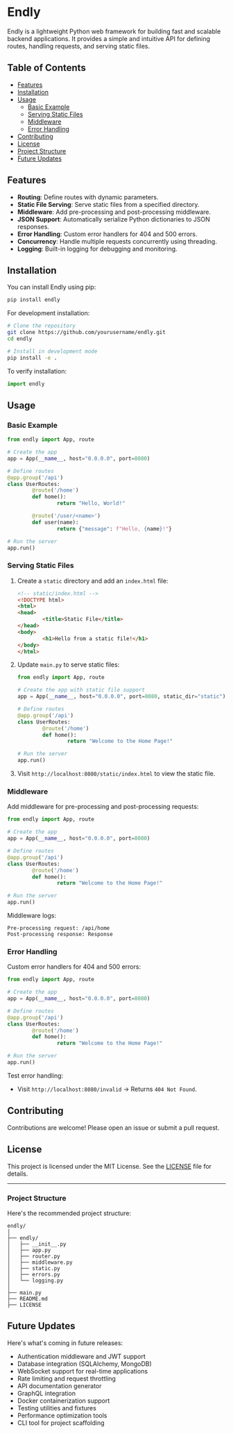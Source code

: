 # Endly

Endly is a lightweight Python web framework for building fast and scalable backend applications. It provides a simple and intuitive API for defining routes, handling requests, and serving static files.

## Table of Contents
- [Features](#features)
- [Installation](#installation)
- [Usage](#usage)
    - [Basic Example](#basic-example)
    - [Serving Static Files](#serving-static-files)
    - [Middleware](#middleware)
    - [Error Handling](#error-handling)
- [Contributing](#contributing)
- [License](#license)
- [Project Structure](#project-structure)
- [Future Updates](#future-updates)

## Features

- **Routing**: Define routes with dynamic parameters.
- **Static File Serving**: Serve static files from a specified directory.
- **Middleware**: Add pre-processing and post-processing middleware.
- **JSON Support**: Automatically serialize Python dictionaries to JSON responses.
- **Error Handling**: Custom error handlers for 404 and 500 errors.
- **Concurrency**: Handle multiple requests concurrently using threading.
- **Logging**: Built-in logging for debugging and monitoring.

## Installation

You can install Endly using pip:

```bash
pip install endly
```

For development installation:

```bash
# Clone the repository
git clone https://github.com/yourusername/endly.git
cd endly

# Install in development mode
pip install -e .
```

To verify installation:
```python
import endly
```

## Usage

### Basic Example

```python
from endly import App, route

# Create the app
app = App(__name__, host="0.0.0.0", port=8080)

# Define routes
@app.group('/api')
class UserRoutes:
        @route('/home')
        def home():
                return "Hello, World!"

        @route('/user/<name>')
        def user(name):
                return {"message": f"Hello, {name}!"}

# Run the server
app.run()
```

### Serving Static Files

1. Create a `static` directory and add an `index.html` file:
     ```html
     <!-- static/index.html -->
     <!DOCTYPE html>
     <html>
     <head>
             <title>Static File</title>
     </head>
     <body>
             <h1>Hello from a static file!</h1>
     </body>
     </html>
     ```

2. Update `main.py` to serve static files:
     ```python
     from endly import App, route

     # Create the app with static file support
     app = App(__name__, host="0.0.0.0", port=8080, static_dir="static")

     # Define routes
     @app.group('/api')
     class UserRoutes:
             @route('/home')
             def home():
                     return "Welcome to the Home Page!"

     # Run the server
     app.run()
     ```

3. Visit `http://localhost:8080/static/index.html` to view the static file.

### Middleware

Add middleware for pre-processing and post-processing requests:

```python
from endly import App, route

# Create the app
app = App(__name__, host="0.0.0.0", port=8080)

# Define routes
@app.group('/api')
class UserRoutes:
        @route('/home')
        def home():
                return "Welcome to the Home Page!"

# Run the server
app.run()
```

Middleware logs:
```
Pre-processing request: /api/home
Post-processing response: Response
```

### Error Handling

Custom error handlers for 404 and 500 errors:

```python
from endly import App, route

# Create the app
app = App(__name__, host="0.0.0.0", port=8080)

# Define routes
@app.group('/api')
class UserRoutes:
        @route('/home')
        def home():
                return "Welcome to the Home Page!"

# Run the server
app.run()
```

Test error handling:
- Visit `http://localhost:8080/invalid` → Returns `404 Not Found`.

## Contributing

Contributions are welcome! Please open an issue or submit a pull request.

## License

This project is licensed under the MIT License. See the [LICENSE](LICENSE) file for details.


---

### **Project Structure**

Here's the recommended project structure:

```
endly/
│
├── endly/
│   ├── __init__.py
│   ├── app.py
│   ├── router.py
│   ├── middleware.py
│   ├── static.py
│   ├── errors.py
│   └── logging.py
│
├── main.py
├── README.md
├── LICENSE
```

## Future Updates

Here's what's coming in future releases:

- Authentication middleware and JWT support
- Database integration (SQLAlchemy, MongoDB)
- WebSocket support for real-time applications
- Rate limiting and request throttling
- API documentation generator
- GraphQL integration
- Docker containerization support
- Testing utilities and fixtures
- Performance optimization tools
- CLI tool for project scaffolding

